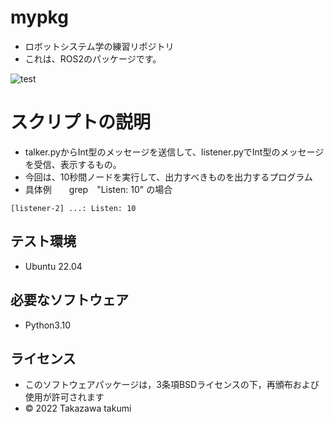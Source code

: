 # mypkg
* ロボットシステム学の練習リポジトリ
* これは、ROS2のパッケージです。

![test](https://github.com/tkzwtkmo419/mypkg/actions/workflows/test.yml/badge.svg)

# スクリプトの説明

* talker.pyからInt型のメッセージを送信して、listener.pyでInt型のメッセージを受信、表示するもの。
* 今回は、10秒間ノードを実行して、出力すべきものを出力するプログラム
* 具体例　　grep　"Listen: 10" の場合

```
[listener-2] ...: Listen: 10
```

## テスト環境
* Ubuntu 22.04

## 必要なソフトウェア
* Python3.10

## ライセンス

* このソフトウェアパッケージは，3条項BSDライセンスの下，再頒布および使用が許可されます
* © 2022 Takazawa takumi
